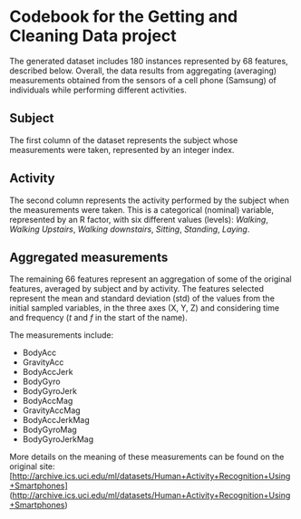 Codebook for the Getting and Cleaning Data project
==================================================

The generated dataset includes 180 instances represented by 68 features, described below.
Overall, the data results from aggregating (averaging) measurements obtained from the sensors of a cell phone (Samsung) of individuals while performing different activities.

## Subject

The first column of the dataset represents the subject whose measurements were taken, represented by an integer index.

## Activity

The second column represents the activity performed by the subject when the measurements were taken.
This is a categorical (nominal) variable, represented by an R factor, with six different values (levels):
*Walking*, *Walking Upstairs*, *Walking downstairs*, *Sitting*, *Standing*, *Laying*.

## Aggregated measurements 

The remaining 66 features represent an aggregation of some of the original features, averaged by subject and by activity.
The features selected represent the mean and standard deviation (std) of the values from the initial sampled variables, in the three axes (X, Y, Z) and considering time and frequency (*t* and *f* in the start of the name).

The measurements include:
* BodyAcc
* GravityAcc
* BodyAccJerk
* BodyGyro
* BodyGyroJerk
* BodyAccMag
* GravityAccMag
* BodyAccJerkMag
* BodyGyroMag
* BodyGyroJerkMag

More details on the meaning of these measurements can be found on the original site:
[http://archive.ics.uci.edu/ml/datasets/Human+Activity+Recognition+Using+Smartphones]
(http://archive.ics.uci.edu/ml/datasets/Human+Activity+Recognition+Using+Smartphones)